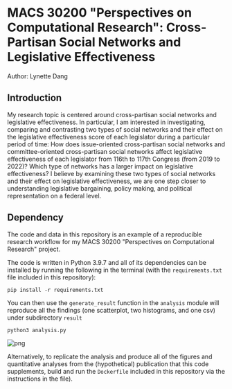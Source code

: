 # MACS 30200 "Perspectives on Computational Research": Cross-Partisan Social Networks and Legislative Effectiveness
Author: Lynette Dang
## Introduction
My research topic is centered around cross-partisan social networks and legislative effectiveness. In particular, I am interested in investigating, comparing and contrasting two types of social networks and their effect on the legislative effectiveness score of each legislator during a particular period of time: How does issue-oriented cross-partisan social networks and committee-oriented cross-partisan social networks affect legislative effectiveness of each legislator from 116th to 117th Congress (from 2019 to 2022)? Which type of networks has a larger impact on legislative effectiveness? I believe by examining these two types of social networks and their effect on legislative effectiveness, we are one step closer to understanding legislative bargaining, policy making, and political representation on a federal level. 
## Dependency
The code and data in this repository is an example of a reproducible research workflow for my MACS 30200 "Perspectives on Computational Research" project. 


The code is written in Python 3.9.7 and all of its dependencies can be installed by running the following in the terminal (with the `requirements.txt` file included in this repository):

```
pip install -r requirements.txt
```

You can then use the `generate_result` function in the `analysis` module will reproduce all the findings (one scatterplot, two histograms, and one csv) under subdirectory ```result``` 


```python
python3 analysis.py
```



![png](README_files/output_3_0.png)



Alternatively, to replicate the analysis and produce all of the figures and quantitative analyses from the (hypothetical) publication that this code supplements, build and run the `Dockerfile` included in this repository via the instructions in the file).

